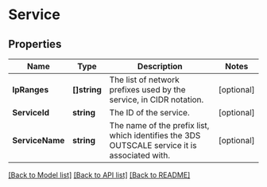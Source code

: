 # Service

## Properties

Name | Type | Description | Notes
------------ | ------------- | ------------- | -------------
**IpRanges** | **[]string** | The list of network prefixes used by the service, in CIDR notation. | [optional] 
**ServiceId** | **string** | The ID of the service. | [optional] 
**ServiceName** | **string** | The name of the prefix list, which identifies the 3DS OUTSCALE service it is associated with. | [optional] 

[[Back to Model list]](../README.md#documentation-for-models) [[Back to API list]](../README.md#documentation-for-api-endpoints) [[Back to README]](../README.md)


